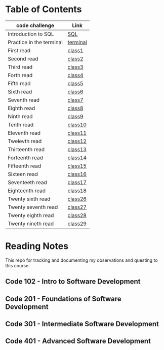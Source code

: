 # Table of Contents
|code challenge|Link|
|-----------|-----------|
|Introduction to SQL|[SQL](./SQL/README.md)|
|Practice in the terminal|[terminal](./terminal/README.md)|
|First read|[class1](./class1/README.md)|
|Second read|[class2](./class2/README.md)|
|Third read|[class3](./class3/README.md)|
|Forth read|[class4](./class4/README.md)|
|Fifth read|[class5](./class5/README.md)|
|Sixth read|[class6](./class6/README.md)|
|Seventh read|[class7](./class7/README.md)|
|Eighth read|[class8](./class8/README.md)|
|Ninth read|[class9](./class9/README.md)|
|Tenth read|[class10](./class10/README.md)|
|Eleventh read|[class11](./class11/README.md)|
|Twelevth read|[class12](./class12/README.md)|
|Thirteenth read|[class13](./class13/README.md)|
|Forteenth read|[class14](./class14/README.md)|
|Fifteenth read|[class15](./class15/README.md)|
|Sixteen read|[class16](./class16/README.md)|
|Seventeeth read|[class17](./class17/README.md)|
|Eighteenth read|[class18](./class18/README.md)|
|Twenty sixth read|[class26](./class26/README.md)|
|Twenty seventh read|[class27](./class27/README.md)|
|Twenty eighth read|[class28](./class28/README.md)|
|Twenty nineth read|[class29](./class29/README.md)|

<h1> Reading Notes </h1>

<p> This repo for tracking and documenting my observations and questing to this course </p>

<h2>Code 102 - Intro to Software Development</h2>
<h2>Code 201 - Foundations of Software Development</h2>
<h2>Code 301 - Intermediate Software Development</h2>
<h2>Code 401 - Advanced Software Development</h2>